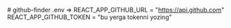 #   g i t h u b - f i n d e r 
.env =>
REACT_APP_GITHUB_URL = "https://api.github.com"
REACT_APP_GITHUB_TOKEN = "bu yerga tokenni yozing"
 
 
